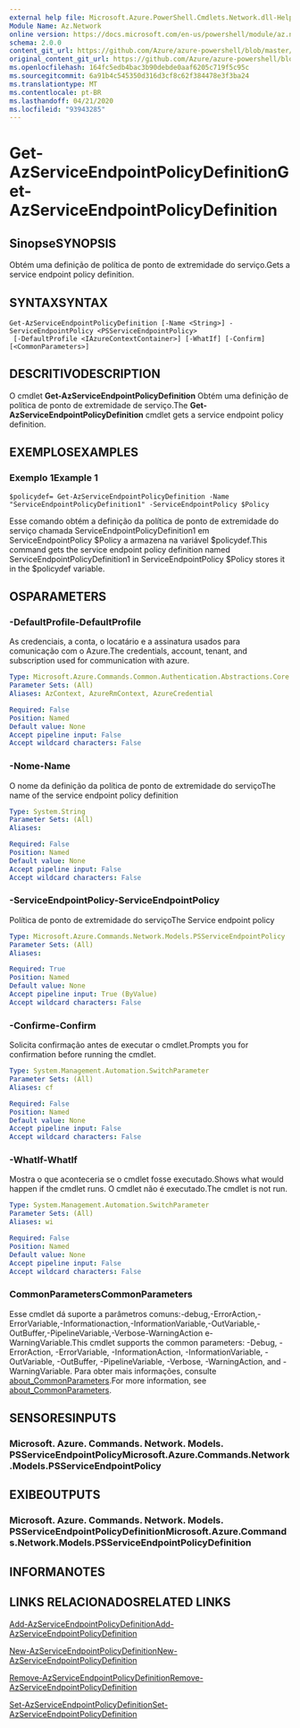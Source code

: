 ```yaml
---
external help file: Microsoft.Azure.PowerShell.Cmdlets.Network.dll-Help.xml
Module Name: Az.Network
online version: https://docs.microsoft.com/en-us/powershell/module/az.network/get-azserviceendpointpolicydefinition
schema: 2.0.0
content_git_url: https://github.com/Azure/azure-powershell/blob/master/src/Network/Network/help/Get-AzServiceEndpointPolicyDefinition.md
original_content_git_url: https://github.com/Azure/azure-powershell/blob/master/src/Network/Network/help/Get-AzServiceEndpointPolicyDefinition.md
ms.openlocfilehash: 164fc5edb4bac3b90debde0aaf6205c719f5c95c
ms.sourcegitcommit: 6a91b4c545350d316d3cf8c62f384478e3f3ba24
ms.translationtype: MT
ms.contentlocale: pt-BR
ms.lasthandoff: 04/21/2020
ms.locfileid: "93943285"
---
```

# <span data-ttu-id="c71c0-101">Get-AzServiceEndpointPolicyDefinition</span><span class="sxs-lookup"><span data-stu-id="c71c0-101">Get-AzServiceEndpointPolicyDefinition</span></span>

## <span data-ttu-id="c71c0-102">Sinopse</span><span class="sxs-lookup"><span data-stu-id="c71c0-102">SYNOPSIS</span></span>
<span data-ttu-id="c71c0-103">Obtém uma definição de política de ponto de extremidade do serviço.</span><span class="sxs-lookup"><span data-stu-id="c71c0-103">Gets a service endpoint policy definition.</span></span>

## <span data-ttu-id="c71c0-104">SYNTAX</span><span class="sxs-lookup"><span data-stu-id="c71c0-104">SYNTAX</span></span>

```
Get-AzServiceEndpointPolicyDefinition [-Name <String>] -ServiceEndpointPolicy <PSServiceEndpointPolicy>
 [-DefaultProfile <IAzureContextContainer>] [-WhatIf] [-Confirm] [<CommonParameters>]
```

## <span data-ttu-id="c71c0-105">DESCRITIVO</span><span class="sxs-lookup"><span data-stu-id="c71c0-105">DESCRIPTION</span></span>
<span data-ttu-id="c71c0-106">O cmdlet **Get-AzServiceEndpointPolicyDefinition** Obtém uma definição de política de ponto de extremidade de serviço.</span><span class="sxs-lookup"><span data-stu-id="c71c0-106">The **Get-AzServiceEndpointPolicyDefinition** cmdlet gets a service endpoint policy definition.</span></span>

## <span data-ttu-id="c71c0-107">EXEMPLOS</span><span class="sxs-lookup"><span data-stu-id="c71c0-107">EXAMPLES</span></span>

### <span data-ttu-id="c71c0-108">Exemplo 1</span><span class="sxs-lookup"><span data-stu-id="c71c0-108">Example 1</span></span>
```
$policydef= Get-AzServiceEndpointPolicyDefinition -Name "ServiceEndpointPolicyDefinition1" -ServiceEndpointPolicy $Policy
```

<span data-ttu-id="c71c0-109">Esse comando obtém a definição da política de ponto de extremidade do serviço chamada ServiceEndpointPolicyDefinition1 em ServiceEndpointPolicy $Policy a armazena na variável $policydef.</span><span class="sxs-lookup"><span data-stu-id="c71c0-109">This command gets the service endpoint policy definition named ServiceEndpointPolicyDefinition1 in ServiceEndpointPolicy $Policy stores it in the $policydef variable.</span></span>

## <span data-ttu-id="c71c0-110">OS</span><span class="sxs-lookup"><span data-stu-id="c71c0-110">PARAMETERS</span></span>

### <span data-ttu-id="c71c0-111">-DefaultProfile</span><span class="sxs-lookup"><span data-stu-id="c71c0-111">-DefaultProfile</span></span>
<span data-ttu-id="c71c0-112">As credenciais, a conta, o locatário e a assinatura usados para comunicação com o Azure.</span><span class="sxs-lookup"><span data-stu-id="c71c0-112">The credentials, account, tenant, and subscription used for communication with azure.</span></span>

```yaml
Type: Microsoft.Azure.Commands.Common.Authentication.Abstractions.Core.IAzureContextContainer
Parameter Sets: (All)
Aliases: AzContext, AzureRmContext, AzureCredential

Required: False
Position: Named
Default value: None
Accept pipeline input: False
Accept wildcard characters: False
```

### <span data-ttu-id="c71c0-113">-Nome</span><span class="sxs-lookup"><span data-stu-id="c71c0-113">-Name</span></span>
<span data-ttu-id="c71c0-114">O nome da definição da política de ponto de extremidade do serviço</span><span class="sxs-lookup"><span data-stu-id="c71c0-114">The name of the service endpoint policy definition</span></span>

```yaml
Type: System.String
Parameter Sets: (All)
Aliases:

Required: False
Position: Named
Default value: None
Accept pipeline input: False
Accept wildcard characters: False
```

### <span data-ttu-id="c71c0-115">-ServiceEndpointPolicy</span><span class="sxs-lookup"><span data-stu-id="c71c0-115">-ServiceEndpointPolicy</span></span>
<span data-ttu-id="c71c0-116">Política de ponto de extremidade do serviço</span><span class="sxs-lookup"><span data-stu-id="c71c0-116">The Service endpoint policy</span></span>

```yaml
Type: Microsoft.Azure.Commands.Network.Models.PSServiceEndpointPolicy
Parameter Sets: (All)
Aliases:

Required: True
Position: Named
Default value: None
Accept pipeline input: True (ByValue)
Accept wildcard characters: False
```

### <span data-ttu-id="c71c0-117">-Confirme</span><span class="sxs-lookup"><span data-stu-id="c71c0-117">-Confirm</span></span>
<span data-ttu-id="c71c0-118">Solicita confirmação antes de executar o cmdlet.</span><span class="sxs-lookup"><span data-stu-id="c71c0-118">Prompts you for confirmation before running the cmdlet.</span></span>

```yaml
Type: System.Management.Automation.SwitchParameter
Parameter Sets: (All)
Aliases: cf

Required: False
Position: Named
Default value: None
Accept pipeline input: False
Accept wildcard characters: False
```

### <span data-ttu-id="c71c0-119">-WhatIf</span><span class="sxs-lookup"><span data-stu-id="c71c0-119">-WhatIf</span></span>
<span data-ttu-id="c71c0-120">Mostra o que aconteceria se o cmdlet fosse executado.</span><span class="sxs-lookup"><span data-stu-id="c71c0-120">Shows what would happen if the cmdlet runs.</span></span> <span data-ttu-id="c71c0-121">O cmdlet não é executado.</span><span class="sxs-lookup"><span data-stu-id="c71c0-121">The cmdlet is not run.</span></span>

```yaml
Type: System.Management.Automation.SwitchParameter
Parameter Sets: (All)
Aliases: wi

Required: False
Position: Named
Default value: None
Accept pipeline input: False
Accept wildcard characters: False
```

### <span data-ttu-id="c71c0-122">CommonParameters</span><span class="sxs-lookup"><span data-stu-id="c71c0-122">CommonParameters</span></span>
<span data-ttu-id="c71c0-123">Esse cmdlet dá suporte a parâmetros comuns:-debug,-ErrorAction,-ErrorVariable,-Informationaction,-InformationVariable,-OutVariable,-OutBuffer,-PipelineVariable,-Verbose-WarningAction e-WarningVariable.</span><span class="sxs-lookup"><span data-stu-id="c71c0-123">This cmdlet supports the common parameters: -Debug, -ErrorAction, -ErrorVariable, -InformationAction, -InformationVariable, -OutVariable, -OutBuffer, -PipelineVariable, -Verbose, -WarningAction, and -WarningVariable.</span></span> <span data-ttu-id="c71c0-124">Para obter mais informações, consulte [about_CommonParameters](http://go.microsoft.com/fwlink/?LinkID=113216).</span><span class="sxs-lookup"><span data-stu-id="c71c0-124">For more information, see [about_CommonParameters](http://go.microsoft.com/fwlink/?LinkID=113216).</span></span>

## <span data-ttu-id="c71c0-125">SENSORES</span><span class="sxs-lookup"><span data-stu-id="c71c0-125">INPUTS</span></span>

### <span data-ttu-id="c71c0-126">Microsoft. Azure. Commands. Network. Models. PSServiceEndpointPolicy</span><span class="sxs-lookup"><span data-stu-id="c71c0-126">Microsoft.Azure.Commands.Network.Models.PSServiceEndpointPolicy</span></span>

## <span data-ttu-id="c71c0-127">EXIBE</span><span class="sxs-lookup"><span data-stu-id="c71c0-127">OUTPUTS</span></span>

### <span data-ttu-id="c71c0-128">Microsoft. Azure. Commands. Network. Models. PSServiceEndpointPolicyDefinition</span><span class="sxs-lookup"><span data-stu-id="c71c0-128">Microsoft.Azure.Commands.Network.Models.PSServiceEndpointPolicyDefinition</span></span>

## <span data-ttu-id="c71c0-129">INFORMA</span><span class="sxs-lookup"><span data-stu-id="c71c0-129">NOTES</span></span>

## <span data-ttu-id="c71c0-130">LINKS RELACIONADOS</span><span class="sxs-lookup"><span data-stu-id="c71c0-130">RELATED LINKS</span></span>

[<span data-ttu-id="c71c0-131">Add-AzServiceEndpointPolicyDefinition</span><span class="sxs-lookup"><span data-stu-id="c71c0-131">Add-AzServiceEndpointPolicyDefinition</span></span>](./Add-AzServiceEndpointPolicyDefinition.md)

[<span data-ttu-id="c71c0-132">New-AzServiceEndpointPolicyDefinition</span><span class="sxs-lookup"><span data-stu-id="c71c0-132">New-AzServiceEndpointPolicyDefinition</span></span>](./New-AzServiceEndpointPolicyDefinition.md)

[<span data-ttu-id="c71c0-133">Remove-AzServiceEndpointPolicyDefinition</span><span class="sxs-lookup"><span data-stu-id="c71c0-133">Remove-AzServiceEndpointPolicyDefinition</span></span>](./Remove-AzServiceEndpointPolicyDefinition.md)

[<span data-ttu-id="c71c0-134">Set-AzServiceEndpointPolicyDefinition</span><span class="sxs-lookup"><span data-stu-id="c71c0-134">Set-AzServiceEndpointPolicyDefinition</span></span>](./Set-AzServiceEndpointPolicyDefinition.md)
